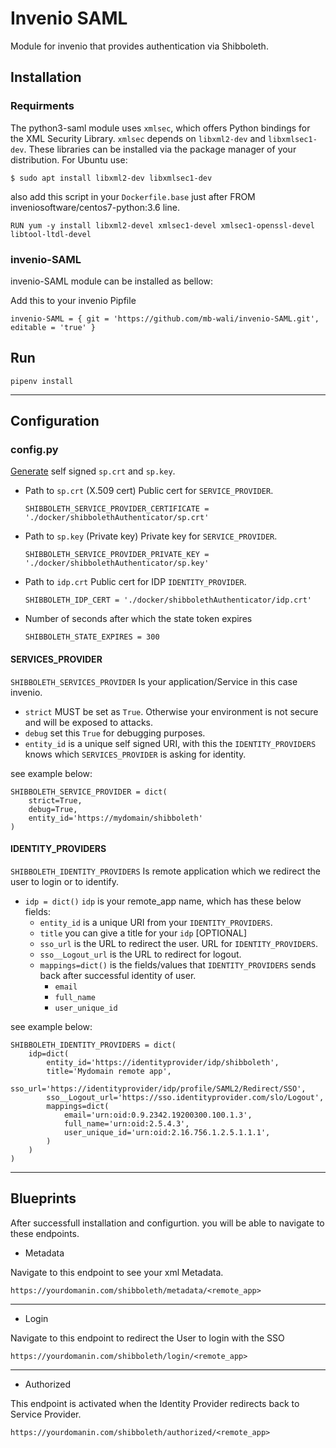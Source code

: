 # Invenio SAML
  Module for invenio that provides authentication via Shibboleth.
  
## Installation

### Requirments
The python3-saml module uses ```xmlsec```, which offers Python bindings for the XML Security Library. ```xmlsec``` depends on ```libxml2-dev``` and ```libxmlsec1-dev```. These libraries can be installed via the package manager of your distribution. For Ubuntu use:

```
$ sudo apt install libxml2-dev libxmlsec1-dev
```

also add this script in your ```Dockerfile.base``` just after FROM inveniosoftware/centos7-python:3.6 line.

```
RUN yum -y install libxml2-devel xmlsec1-devel xmlsec1-openssl-devel libtool-ltdl-devel
```

### invenio-SAML

invenio-SAML module can be installed as bellow:

Add this to your invenio Pipfile

```
invenio-SAML = { git = 'https://github.com/mb-wali/invenio-SAML.git', editable = 'true' }
```

## Run
```
pipenv install
```
---

## Configuration

### config.py

[Generate](https://www.samltool.com/self_signed_certs.php) self signed ```sp.crt``` and ```sp.key```. 


- Path to ```sp.crt``` (X.509 cert) Public cert for ```SERVICE_PROVIDER```. 
  ```
  SHIBBOLETH_SERVICE_PROVIDER_CERTIFICATE = './docker/shibbolethAuthenticator/sp.crt'
  ```

- Path to ```sp.key``` (Private key) Private key for ```SERVICE_PROVIDER```.
  ```
  SHIBBOLETH_SERVICE_PROVIDER_PRIVATE_KEY = './docker/shibbolethAuthenticator/sp.key'
  ```

- Path to ```idp.crt``` Public cert for IDP ```IDENTITY_PROVIDER```.
  ```
  SHIBBOLETH_IDP_CERT = './docker/shibbolethAuthenticator/idp.crt'
  ```

- Number of seconds after which the state token expires
  ```
  SHIBBOLETH_STATE_EXPIRES = 300
  ```

#### SERVICES_PROVIDER
```SHIBBOLETH_SERVICES_PROVIDER``` Is your application/Service in this case invenio.
- ```strict``` MUST be set as ```True```. Otherwise your environment is not secure and will be exposed to attacks.
- ```debug``` set this ```True``` for debugging purposes.
- ```entity_id``` is a unique self signed URI, with this the ```IDENTITY_PROVIDERS``` knows which ```SERVICES_PROVIDER``` is asking for identity.

see example below:

``` 
SHIBBOLETH_SERVICE_PROVIDER = dict(
    strict=True,
    debug=True,
    entity_id='https://mydomain/shibboleth'
)
```

#### IDENTITY_PROVIDERS
```SHIBBOLETH_IDENTITY_PROVIDERS``` Is remote application which we redirect the user to login or to identify.
- ```idp = dict()``` ```idp``` is your remote_app name, which has these below fields:
  - ```entity_id``` is a unique URI from your ```IDENTITY_PROVIDERS```.
  - ```title``` you can give a title for your ```idp``` [OPTIONAL]
  - ```sso_url``` is the URL to redirect the user. URL for ```IDENTITY_PROVIDERS```.
  - ```sso__Logout_url``` is the URL to redirect for logout.
  - ```mappings=dict()``` is the fields/values that ```IDENTITY_PROVIDERS``` sends back after successful identity of user.
    - ```email```
    - ```full_name```
    - ```user_unique_id```

see example below:

```
SHIBBOLETH_IDENTITY_PROVIDERS = dict(
    idp=dict(
        entity_id='https://identityprovider/idp/shibboleth',
        title='Mydomain remote app',
        sso_url='https://identityprovider/idp/profile/SAML2/Redirect/SSO',
        sso__Logout_url='https://sso.identityprovider.com/slo/Logout',
        mappings=dict(
            email='urn:oid:0.9.2342.19200300.100.1.3',
            full_name='urn:oid:2.5.4.3',
            user_unique_id='urn:oid:2.16.756.1.2.5.1.1.1',
        )
    )
)
```
---

## Blueprints
After successfull installation and configurtion.
you will be able to navigate to these endpoints.

* Metadata

Navigate to this endpoint to see your xml Metadata.
  ```
  https://yourdomanin.com/shibboleth/metadata/<remote_app>
  ```
---

* Login

Navigate to this endpoint to redirect the User to login with the SSO
  ```
  https://yourdomanin.com/shibboleth/login/<remote_app>
  ```
---

* Authorized

This endpoint is activated when the Identity Provider redirects back to Service Provider.

  ```
  https://yourdomanin.com/shibboleth/authorized/<remote_app>
  ```
